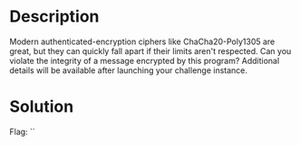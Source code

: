 # Description

Modern authenticated-encryption ciphers like ChaCha20-Poly1305 are great, but they can quickly fall apart if their limits aren't respected. Can you violate the integrity of a message encrypted by this program?
Additional details will be available after launching your challenge instance.

# Solution



Flag: ``